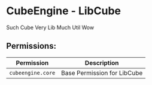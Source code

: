 # CubeEngine - LibCube
Such Cube Very Lib Much Util Wow

## Permissions:

| Permission | Description |
| --- | --- |
| `cubeengine.core` | Base Permission for LibCube |
